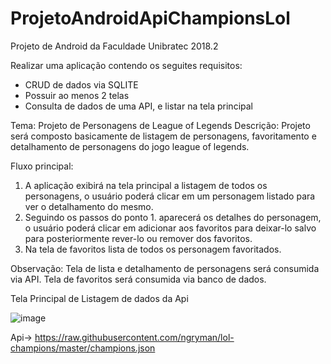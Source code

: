 # ProjetoAndroidApiChampionsLol

Projeto de Android da Faculdade Unibratec 2018.2

Realizar uma aplicação contendo os seguites requisitos:

- CRUD de dados via SQLITE
- Possuir ao menos 2 telas
- Consulta de dados de uma API, e listar na tela principal
 
Tema: Projeto de Personagens de League of Legends
Descrição: Projeto será composto basicamente de listagem de personagens, favoritamento e detalhamento de personagens do jogo league of legends.

Fluxo principal:
1. A aplicação exibirá na tela principal a listagem de todos os personagens, o usuário poderá clicar em um personagem listado para ver o detalhamento do mesmo.
2. Seguindo os passos do ponto 1. aparecerá os detalhes do personagem, o usuário poderá clicar em adicionar aos favoritos para deixar-lo salvo para posteriormente rever-lo ou remover dos favoritos.
3. Na tela de favoritos lista de todos os personagem favoritados.

Observação:
Tela de lista e detalhamento de personagens será consumida via API.
Tela de favoritos será consumida via banco de dados.


Tela Principal de Listagem de dados da Api 

![image](https://user-images.githubusercontent.com/18018049/48420164-f0486680-e740-11e8-835a-32373bce9068.png)

Api-> https://raw.githubusercontent.com/ngryman/lol-champions/master/champions.json



